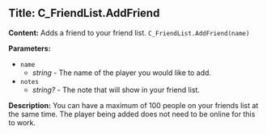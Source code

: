 ## Title: C_FriendList.AddFriend

**Content:**
Adds a friend to your friend list.
`C_FriendList.AddFriend(name)`

**Parameters:**
- `name`
  - *string* - The name of the player you would like to add.
- `notes`
  - *string?* - The note that will show in your friend list.

**Description:**
You can have a maximum of 100 people on your friends list at the same time.
The player being added does not need to be online for this to work.